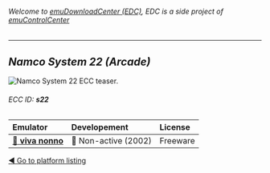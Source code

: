 ###### Welcome to [emuDownloadCenter (EDC)](https://github.com/PhoenixInteractiveNL/emuDownloadCenter/wiki/), EDC is a side project of [emuControlCenter](https://github.com/PhoenixInteractiveNL/emuControlCenter/wiki/)
***
## _Namco System 22 (Arcade)_
![](https://raw.githubusercontent.com/wiki/PhoenixInteractiveNL/emuDownloadCenter/images_platform/ecc_s22_teaser.png "Namco System 22 ECC teaser.")
###### ECC ID: **s22**

| Emulator   | Developement        | License     |
|:-----------|:--------------------|:------------|
| [:file_folder: **viva nonno**](https://github.com/PhoenixInteractiveNL/emuDownloadCenter/wiki/Emulator-vivanonno#menu) | :red_circle: Non-active (2002) | Freeware |

[:arrow_backward: Go to platform listing](https://github.com/PhoenixInteractiveNL/emuDownloadCenter/wiki/EDC-Platform-List)
